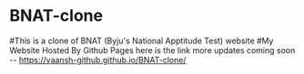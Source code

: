 # BNAT-clone
#This is a clone of BNAT (Byju's National Apptitude Test) website
#My Website Hosted By Github Pages here is the link more updates coming soon --  https://vaansh-github.github.io/BNAT-clone/
